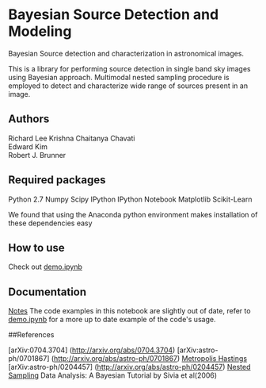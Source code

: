 # Bayesian Source Detection and Modeling

Bayesian Source detection and characterization in astronomical images.

This is a library for performing source detection in single band sky images using Bayesian approach. Multimodal nested sampling procedure is employed to detect and characterize wide range of sources present in an image.


## Authors
Richard Lee
Krishna Chaitanya Chavati  
Edward Kim  
Robert J. Brunner

## Required packages
Python 2.7
Numpy
Scipy
IPython
IPython Notebook
Matplotlib
Scikit-Learn

We found that using the Anaconda python environment makes installation of these dependencies easy

## How to use
Check out [demo.ipynb](http://nbviewer.ipython.org/github/ProfessorBrunner/bayes-detect/blob/master/demo.ipynb)


## Documentation

[Notes](http://nbviewer.ipython.org/github/ProfessorBrunner/bayes-detect/blob/master/Bayesian_Source_Detection.ipynb)
The code examples in this notebook are slightly out of date,
refer to [demo.ipynb](http://nbviewer.ipython.org/github/ProfessorBrunner/bayes-detect/blob/master/demo.ipynb)
for a more up to date example of the code's usage.


##References

[arXiv:0704.3704] (http://arxiv.org/abs/0704.3704)
[arXiv:astro-ph/0701867] (http://arxiv.org/abs/astro-ph/0701867)
[Metropolis Hastings](http://en.wikipedia.org/wiki/Metropolis-Hastings_algorithm)
[arXiv:astro-ph/0204457] (http://arxiv.org/abs/astro-ph/0204457)
[Nested Sampling](http://www.inference.phy.cam.ac.uk/bayesys/Valencia.pdf)
Data Analysis: A Bayesian Tutorial by Sivia et al(2006)
